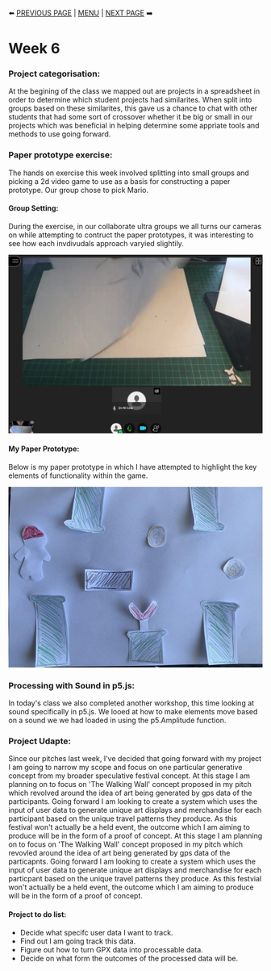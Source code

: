 :arrow_left: [PREVIOUS PAGE](https://github.com/connor-mcnamara/Slave-to-the-algorithm/tree/master/week%205 "PREVIOUS PAGE") | [MENU](https://github.com/connor-mcnamara/Slave-to-the-algorithm/blob/master/README.md "MENU")  | [NEXT PAGE](https://github.com/connor-mcnamara/Slave-to-the-algorithm/tree/master/week%207 "NEXT PAGE") :arrow_right:
# Week 6 



### Project categorisation:
At the begining of the class we mapped out are projects in a spreadsheet in order to determine which student projects had similarites. When split into groups based on these similarites, this gave us a chance to chat with other students that had some sort of crossover whether it be big or small in our projects which was beneficial in helping determine some appriate tools and methods to use going forward.

### Paper prototype exercise:
The hands on exercise this week involved splitting into small groups and picking a 2d video game to use as a basis for constructing a paper prototype. 
Our group chose to pick Mario.

#### Group Setting: 
During the exercise, in our collaborate ultra groups we all turns our cameras on while attempting to contruct the paper prototypes, it was interesting to see how each invdivudals approach varyied slightily.

![](PaperProto3.png)


#### My Paper Prototype:
Below is my paper prototype in which I have attempted to highlight the key elements of functionality within the game.

![](PaperProto.gif)


### Processing with Sound in p5.js:
In today's class we also completed another workshop, this time looking at sound specifically in p5.js. We looed at how to make elements move based on a sound we we had loaded in using the p5.Amplitude function.

### Project Udapte: 
Since our pitches last week, I've decided that going forward with my project I am going to narrow my scope and focus on one particular generative concept from my broader speculative festival concept. At this stage I am planning on to focus on 'The Walking Wall' concept proposed in my pitch which revolved around the idea of art being generated by gps data of the participants. Going forward I am looking to create a system which uses the input of user data to generate unique art displays and merchandise for each participant based on the unique travel patterns they produce. As this festival won't actually be a held event, the outcome which I am aiming to produce will be in the form of a proof of concept. At this stage I am planning on to focus on 'The Walking Wall' concept proposed in my pitch which revovled around the idea of art being generated by gps data of the particapnts. Going forward I am looking to create a system which uses the input of user data to generate unique art displays and merchandise for each particpant based on the unique travel patterns they produce. As this festvial won't actually be a held event, the outcome which I am aiming to produce will be in the form of a proof of concept. 

#### Project to do list:
* Decide what specifc user data I want to track. 
* Find out I am going track this data.
* Figure out how to turn GPX data into processable data.
* Decide on what form the outcomes of the processed data will be.



